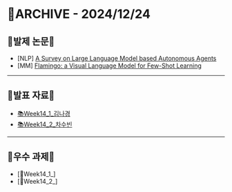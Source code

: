# 📁ARCHIVE - 2024/12/24

## 💚발제 논문💚  
- [NLP] [A Survey on Large Language Model based Autonomous Agents](https://arxiv.org/pdf/2308.11432)
- [MM] [Flamingo: a Visual Language Model for Few-Shot Learning](https://arxiv.org/pdf/2204.14198)
---

## 💚발표 자료💚
- [📚Week14_1_김나경](https://github.com/user-attachments/files/18233825/Week14_1_.pdf)
- [📚Week14_2_차수빈](https://github.com/user-attachments/files/18233827/Week14_2_.pdf)


---

## 💚우수 과제💚
- [🌟Week14_1_]
- [🌟Week14_2_]

